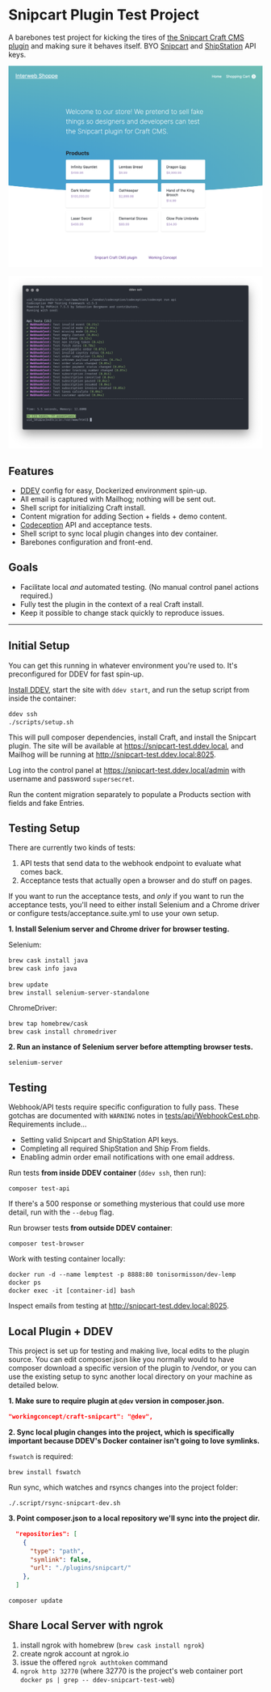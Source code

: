 # Snipcart Plugin Test Project

A barebones test project for kicking the tires of [the Snipcart Craft CMS plugin](https://github.com/workingconcept/snipcart-craft-plugin) and making sure it behaves itself. BYO [Snipcart](https://snipcart.com/) and [ShipStation](https://www.shipstation.com/) API keys.

![Example/testing site.](resources/site-screenshot.png)

![Webhook API tests.](resources/api-test.png)

## Features

- [DDEV](https://github.com/drud/ddev) config for easy, Dockerized environment spin-up.
- All email is captured with Mailhog; nothing will be sent out.
- Shell script for initializing Craft install.
- Content migration for adding Section + fields + demo content.
- [Codeception](https://codeception.com/) API and acceptance tests.
- Shell script to sync local plugin changes into dev container.
- Barebones configuration and front-end.

## Goals

- Facilitate local *and* automated testing. (No manual control panel actions required.)
- Fully test the plugin in the context of a real Craft install.
- Keep it possible to change stack quickly to reproduce issues.

---

## Initial Setup

You can get this running in whatever environment you're used to. It's preconfigured for DDEV for fast spin-up.

[Install DDEV](https://ddev.readthedocs.io/en/stable/#installation), start the site with `ddev start`, and run the setup script from inside the container:

```shell
ddev ssh
./scripts/setup.sh
```

This will pull composer dependencies, install Craft, and install the Snipcart plugin. The site will be available at https://snipcart-test.ddev.local, and Mailhog will be running at http://snipcart-test.ddev.local:8025.

Log into the control panel at https://snipcart-test.ddev.local/admin with username and password `supersecret`.

Run the content migration separately to populate a Products section with fields and fake Entries.

## Testing Setup

There are currently two kinds of tests:

1. API tests that send data to the webhook endpoint to evaluate what comes back.
2. Acceptance tests that actually open a browser and do stuff on pages.

If you want to run the acceptance tests, and *only* if you want to run the acceptance tests, you'll need to either install Selenium and a Chrome driver or configure tests/acceptance.suite.yml to use your own setup.

**1. Install Selenium server and Chrome driver for browser testing.**

Selenium:

```shell
brew cask install java
brew cask info java

brew update
brew install selenium-server-standalone
```

ChromeDriver:

```shell
brew tap homebrew/cask
brew cask install chromedriver
```

**2. Run an instance of Selenium server before attempting browser tests.**

```shell
selenium-server
```

## Testing

Webhook/API tests require specific configuration to fully pass. These gotchas are documented with `WARNING` notes in [tests/api/WebhookCest.php](tests/api/WebhookCest.php). Requirements include...

- Setting valid Snipcart and ShipStation API keys.
- Completing all required ShipStation and Ship From fields.
- Enabling admin order email notifications with one email address.

Run tests **from inside DDEV container** (`ddev ssh`, then run):

```shell
composer test-api
```

If there's a 500 response or something mysterious that could use more detail, run with the `--debug` flag.

Run browser tests **from outside DDEV container**:

```shell
composer test-browser
```

Work with testing container locally:

```
docker run -d --name lemptest -p 8888:80 tonisormisson/dev-lemp
docker ps
docker exec -it [container-id] bash
```

Inspect emails from testing at http://snipcart-test.ddev.local:8025.

## Local Plugin + DDEV

This project is set up for testing and making live, local edits to the plugin source. You can edit composer.json like you normally would to have composer download a specific version of the plugin to /vendor, or you can use the existing setup to sync another local directory on your machine as detailed below.

**1. Make sure to require plugin at `@dev` version in composer.json.**

```json
"workingconcept/craft-snipcart": "@dev",
```

**2. Sync local plugin changes into the project, which is specifically important because DDEV's Docker container isn't going to love symlinks.**

`fswatch` is required:

```shell
brew install fswatch
```

Run sync, which watches and rsyncs changes into the project folder:

```shell
./.script/rsync-snipcart-dev.sh
```

**3. Point composer.json to a local repository we'll sync into the project dir.**

```json
  "repositories": [
    {
      "type": "path",
      "symlink": false,
      "url": "./plugins/snipcart/"
    },
  ]
```

```
composer update
```

## Share Local Server with ngrok

1. install ngrok with homebrew (`brew cask install ngrok`)
2. create ngrok account at ngrok.io
3. issue the offered `ngrok authtoken` command
4. `ngrok http 32770` (where 32770 is the project's web container port `docker ps | grep -- ddev-snipcart-test-web`)
